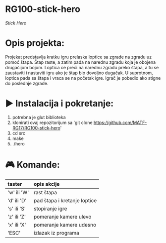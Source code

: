 # RG100-stick-hero
*Stick Hero*

# Opis projekta:
Projekat predstavlja kratku igru prelaska loptice sa zgrade na zgradu uz pomoć štapa. Štap raste, a zatim pada na narednu zgradu koja je obojena drugačijom bojom. Loptica ce preći na narednu zgradu preko štapa, a tu se zaustaviti i nastaviti igru ako je štap bio dovoljno dugačak. U suprotnom, loptica pada sa štapa i vraca se na početak igre. Igrač je pobedio ako stigne do poslednje zgrade. 

# ▶️ Instalacija i pokretanje:
1. potrebna je glut biblioteka
2. klonirati ovaj repozitorijum sa 'git clone https://github.com/MATF-RG17/RG100-stick-hero'
3. cd src
4. make
5. ./hero

# 🎮 Komande:
|**taster**|**opis akcije**|
|:--|:--|
|'w' ili 'W'| rast štapa |
|'d' ili 'D'| pad štapa i kretanje loptice |
|'s' ili 'S'| stopiranje igre |
|'z' ili 'Z'| pomeranje kamere ulevo |
|'x' ili 'X'| pomeranje kamere udesno |
|'ESC'| izlazak iz programa |
